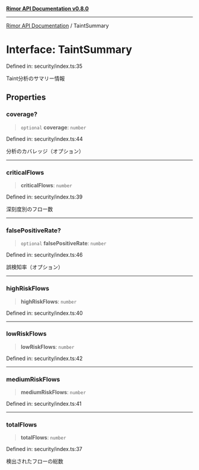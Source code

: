 [**Rimor API Documentation v0.8.0**](../README.md)

***

[Rimor API Documentation](../globals.md) / TaintSummary

# Interface: TaintSummary

Defined in: security/index.ts:35

Taint分析のサマリー情報

## Properties

### coverage?

> `optional` **coverage**: `number`

Defined in: security/index.ts:44

分析のカバレッジ（オプション）

***

### criticalFlows

> **criticalFlows**: `number`

Defined in: security/index.ts:39

深刻度別のフロー数

***

### falsePositiveRate?

> `optional` **falsePositiveRate**: `number`

Defined in: security/index.ts:46

誤検知率（オプション）

***

### highRiskFlows

> **highRiskFlows**: `number`

Defined in: security/index.ts:40

***

### lowRiskFlows

> **lowRiskFlows**: `number`

Defined in: security/index.ts:42

***

### mediumRiskFlows

> **mediumRiskFlows**: `number`

Defined in: security/index.ts:41

***

### totalFlows

> **totalFlows**: `number`

Defined in: security/index.ts:37

検出されたフローの総数
